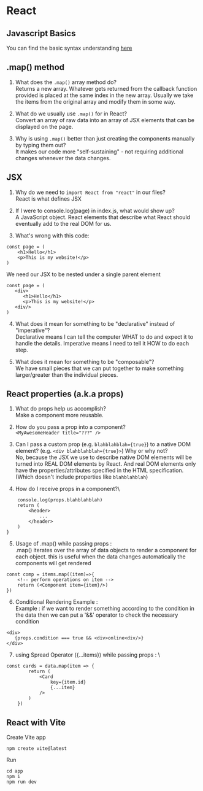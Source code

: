 # React

## Javascript Basics

You can find the basic syntax understanding [here](./Day%201-2/)

## .map() method

1. What does the `.map()` array method do?\
   Returns a new array. Whatever gets returned from the callback
   function provided is placed at the same index in the new array.
   Usually we take the items from the original array and modify them
   in some way.

2. What do we usually use `.map()` for in React?\
   Convert an array of raw data into an array of JSX elements
   that can be displayed on the page.

3. Why is using `.map()` better than just creating the components
   manually by typing them out?\
   It makes our code more "self-sustaining" - not requiring
   additional changes whenever the data changes.

## JSX

1. Why do we need to `import React from "react"` in our files?\
   React is what defines JSX

2. If I were to console.log(page) in index.js, what would show up?\
   A JavaScript object. React elements that describe what React should
   eventually add to the real DOM for us.

3. What's wrong with this code:

```
const page = (
    <h1>Hello</h1>
    <p>This is my website!</p>
)
```

We need our JSX to be nested under a single parent element

```
const page = (
   <div>
      <h1>Hello</h1>
      <p>This is my website!</p>
   <div/>
)
```

4. What does it mean for something to be "declarative" instead of "imperative"?\
   Declarative means I can tell the computer WHAT to do
   and expect it to handle the details. Imperative means I need
   to tell it HOW to do each step.

5. What does it mean for something to be "composable"?\
   We have small pieces that we can put together to make something
   larger/greater than the individual pieces.

## React properties (a.k.a props)

1. What do props help us accomplish?\
   Make a component more reusable.

2. How do you pass a prop into a component?\
   `<MyAwesomeHeader title="???" />`

3. Can I pass a custom prop (e.g. `blahblahblah={true}`) to a native
   DOM element? (e.g. `<div blahblahblah={true}>`) Why or why not?\
   No, because the JSX we use to describe native DOM elements will
   be turned into REAL DOM elements by React. And real DOM elements
   only have the properties/attributes specified in the HTML specification.
   (Which doesn't include properties like `blahblahblah`)

4. How do I receive props in a component?\

```function Navbar(props) {
    console.log(props.blahblahblah)
    return (
        <header>
            ...
        </header>
    )
}
```

5. Usage of .map() while passing props : \
   .map() iterates over the array of data objects to render a component for each object.
   this is useful when the data changes automatically the components will get rendered

```
const comp = items.map((item)=>{
    <!-- perform operations on item -->
    return (<Component item={item}/>)
})
```

6. Conditional Rendering Example : \
   Example : if we want to render something according to the condition in the data then we can put a '&&' operator to check the necessary condition

```
<div>
   {props.condition === true && <div>online<div/>}
</div>
```

7. using Spread Operator ({...items}) while passing props : \

```
const cards = data.map(item => {
        return (
            <Card
                key={item.id}
                {...item}
            />
        )
    })
```

## React with Vite

Create Vite app

```
npm create vite@latest
```

Run

```
cd app
npm i
npm run dev
```
